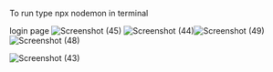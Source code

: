 To run type npx nodemon in terminal 

login page
![Screenshot (45)](https://github.com/mohammedabdulhameed2003/Pinterest-clone/assets/135050083/e99d33d7-d40d-4819-b3f9-3edd15c9507d)
![Screenshot (44)](https://github.com/mohammedabdulhameed2003/Pinterest-clone/assets/135050083/d9e7dda7-3b63-4954-a8cc-2289f512d339)![Screenshot (49)](https://github.com/mohammedabdulhameed2003/Pinterest-clone/assets/135050083/ebf3a090-5d14-4510-a479-3810768ab9c4)
![Screenshot (48)](https://github.com/mohammedabdulhameed2003/Pinterest-clone/assets/135050083/f73c6147-71d0-430c-8bf2-5c2d97782299)

![Screenshot (43)](https://github.com/mohammedabdulhameed2003/Pinterest-clone/assets/135050083/a526bda1-1c12-4f2c-b4d8-5fd555fcc52c)
